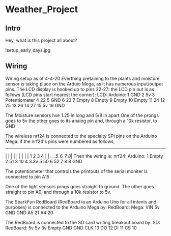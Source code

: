 # Weather_Project

## Intro

Hey, what is this project all about?

!setup_early_days.jpg

## Wiring

Wiring setup as of 4-4-20
Everthing pretaining to the plants and moisture sensor is taking place on the Arduio Mega, as it has numerous input/output pins.
The LCD display is hooked up to pins 22-27:
the LCD pin out is as follows (LCD pins start nearest the corner):
LCD:  Arduino:
1     GND
2     5v
3     Potentiometer
4     22
5     GND
6     23
7     Empty
8     Empty
9     Empty
10    Empty
11    24
12    25
13    26
14    27
15    5v
16    GND

The Moisture sensors hve 1.25 in long and 5/8 in apart
One of the prongs goes to 5v the other goes to its analog pin and, through a 10k resistor, to GND

The wireless nrf24 is connected to the specialty SPI pins on the Arduino Mega. 
if the nrf24's pins were numbered as follows,
 ____________
|            |
|            |
|            |
|            |
|    1 2 3 4 |
|____5_6_7_8_|
Then the wiring is:
nrf24: Arduino:
1      Empty
2      51
3      10
4      3.3v
5      50
6      52
7      8
8      GND

The potentiometer that controls the printouts of the serial moniter is connected to pin A15

One of the light sensors prngs goes straight to ground. The other goes straight to pin A0, and through a 10k resistor to 5v.

The SparkFun RedBoard (RedBoard ia an Arduino Uno for all intents and purposes) is connected to the Arduino Mega by:
RedBoard: Mega:
VIN       5v
GND       GND
A5        21
A4        20

The RedBoard is connected to the SD card writing breakout board by:
SD:  RedBoard:
5v   5v
3v   Empty
GND  GND
CLK 13
DO  12
DI  11
CS  10

